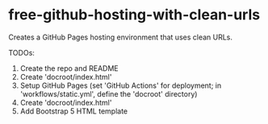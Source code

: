 # free-github-hosting-with-clean-urls
Creates a GitHub Pages hosting environment that uses clean URLs.

TODOs:
1. Create the repo and README
2. Create 'docroot/index.html'
3. Setup GitHub Pages (set 'GitHub Actions' for deployment; in 'workflows/static.yml', define the 'docroot' directory)
4. Create 'docroot/index.html'
5. Add Bootstrap 5 HTML template
